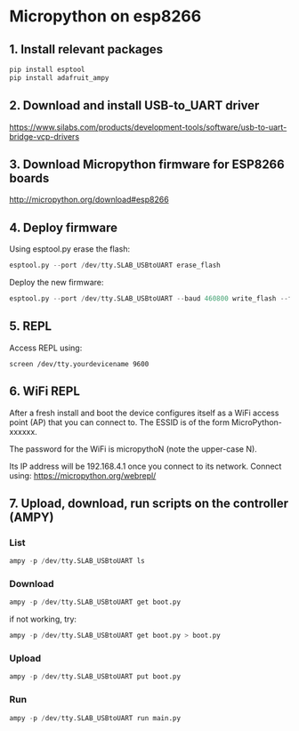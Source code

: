# Micropython on esp8266

## 1. Install relevant packages
```python
pip install esptool
pip install adafruit_ampy
```

## 2. Download and install USB-to_UART driver
https://www.silabs.com/products/development-tools/software/usb-to-uart-bridge-vcp-drivers

## 3. Download Micropython firmware for ESP8266 boards
http://micropython.org/download#esp8266

## 4. Deploy firmware
Using esptool.py erase the flash:
```python
esptool.py --port /dev/tty.SLAB_USBtoUART erase_flash
```

Deploy the new firmware:
```python
esptool.py --port /dev/tty.SLAB_USBtoUART --baud 460800 write_flash --flash_size=detect 0 esp8266-20191220-v1.12.bin
```

## 5. REPL
Access REPL using:
```
screen /dev/tty.yourdevicename 9600
```

## 6. WiFi REPL
After a fresh install and boot the device configures itself as a WiFi access point (AP) that you can connect to. The ESSID is of the form MicroPython-xxxxxx. 

The password for the WiFi is micropythoN (note the upper-case N). 

Its IP address will be 192.168.4.1 once you connect to its network.
Connect using:
https://micropython.org/webrepl/

## 7. Upload, download, run scripts on the controller (AMPY)
### List
```python
ampy -p /dev/tty.SLAB_USBtoUART ls
```
### Download
```python
ampy -p /dev/tty.SLAB_USBtoUART get boot.py
```
if not working, try:
```python
ampy -p /dev/tty.SLAB_USBtoUART get boot.py > boot.py
```

### Upload
```python
ampy -p /dev/tty.SLAB_USBtoUART put boot.py
```

### Run
```python
ampy -p /dev/tty.SLAB_USBtoUART run main.py
```
